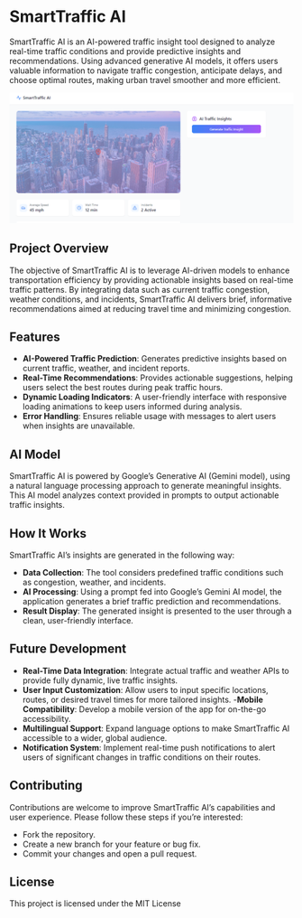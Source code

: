 # SmartTraffic AI

SmartTraffic AI is an AI-powered traffic insight tool designed to analyze real-time traffic conditions and provide predictive insights and recommendations. Using advanced generative AI models, it offers users valuable information to navigate traffic congestion, anticipate delays, and choose optimal routes, making urban travel smoother and more efficient.

![Alt text for image](src/assets/smart.PNG)

## Project Overview

The objective of SmartTraffic AI is to leverage AI-driven models to enhance transportation efficiency by providing actionable insights based on real-time traffic patterns. By integrating data such as current traffic congestion, weather conditions, and incidents, SmartTraffic AI delivers brief, informative recommendations aimed at reducing travel time and minimizing congestion.

## Features

- **AI-Powered Traffic Prediction**: Generates predictive insights based on current traffic, weather, and incident reports.
- **Real-Time Recommendations**: Provides actionable suggestions, helping users select the best routes during peak traffic hours.
- **Dynamic Loading Indicators**: A user-friendly interface with responsive loading animations to keep users informed during analysis.
- **Error Handling**: Ensures reliable usage with messages to alert users when insights are unavailable.

## AI Model

SmartTraffic AI is powered by Google’s Generative AI (Gemini model), using a natural language processing approach to generate meaningful insights. This AI model analyzes context provided in prompts to output actionable traffic insights.

## How It Works
SmartTraffic AI’s insights are generated in the following way:

- **Data Collection**: The tool considers predefined traffic conditions such as congestion, weather, and incidents.
- **AI Processing**: Using a prompt fed into Google’s Gemini AI model, the application generates a brief traffic prediction and recommendations.
- **Result Display**: The generated insight is presented to the user through a clean, user-friendly interface.

## Future Development
- **Real-Time Data Integration**: Integrate actual traffic and weather APIs to provide fully dynamic, live traffic insights.
- **User Input Customization**: Allow users to input specific locations, routes, or desired travel times for more tailored insights.
-**Mobile Compatibility**: Develop a mobile version of the app for on-the-go accessibility.
- **Multilingual Support**: Expand language options to make SmartTraffic AI accessible to a wider, global audience.
- **Notification System**: Implement real-time push notifications to alert users of significant changes in traffic conditions on their routes.

## Contributing
Contributions are welcome to improve SmartTraffic AI’s capabilities and user experience. Please follow these steps if you’re interested:

- Fork the repository.
- Create a new branch for your feature or bug fix.
- Commit your changes and open a pull request.

## License
This project is licensed under the MIT License 